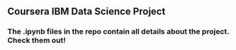 ## Coursera IBM Data Science Project
### The .ipynb files in the repo contain all details about the project. Check them out!
